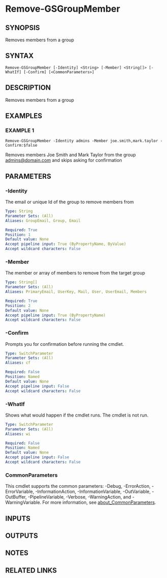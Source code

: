 # Remove-GSGroupMember

## SYNOPSIS
Removes members from a group

## SYNTAX

```
Remove-GSGroupMember [-Identity] <String> [-Member] <String[]> [-WhatIf] [-Confirm] [<CommonParameters>]
```

## DESCRIPTION
Removes members from a group

## EXAMPLES

### EXAMPLE 1
```
Remove-GSGroupMember -Identity admins -Member joe.smith,mark.taylor -Confirm:$false
```

Removes members Joe Smith and Mark Taylor from the group admins@domain.com and skips asking for confirmation

## PARAMETERS

### -Identity
The email or unique Id of the group to remove members from

```yaml
Type: String
Parameter Sets: (All)
Aliases: GroupEmail, Group, Email

Required: True
Position: 1
Default value: None
Accept pipeline input: True (ByPropertyName, ByValue)
Accept wildcard characters: False
```

### -Member
The member or array of members to remove from the target group

```yaml
Type: String[]
Parameter Sets: (All)
Aliases: PrimaryEmail, UserKey, Mail, User, UserEmail, Members

Required: True
Position: 2
Default value: None
Accept pipeline input: True (ByPropertyName)
Accept wildcard characters: False
```

### -Confirm
Prompts you for confirmation before running the cmdlet.

```yaml
Type: SwitchParameter
Parameter Sets: (All)
Aliases: cf

Required: False
Position: Named
Default value: None
Accept pipeline input: False
Accept wildcard characters: False
```

### -WhatIf
Shows what would happen if the cmdlet runs.
The cmdlet is not run.

```yaml
Type: SwitchParameter
Parameter Sets: (All)
Aliases: wi

Required: False
Position: Named
Default value: None
Accept pipeline input: False
Accept wildcard characters: False
```

### CommonParameters
This cmdlet supports the common parameters: -Debug, -ErrorAction, -ErrorVariable, -InformationAction, -InformationVariable, -OutVariable, -OutBuffer, -PipelineVariable, -Verbose, -WarningAction, and -WarningVariable. For more information, see [about_CommonParameters](http://go.microsoft.com/fwlink/?LinkID=113216).

## INPUTS

## OUTPUTS

## NOTES

## RELATED LINKS
